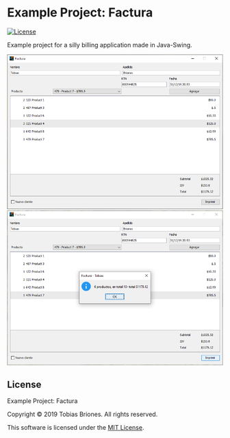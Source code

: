 # Example Project: Factura
[![License](https://img.shields.io/github/license/tobiasbriones/example.programming.java.factura)](https://github.com/TobiasBriones/example.programming.java.factura/blob/master/LICENSE)

Example project for a silly billing application made in Java-Swing.

[![Screenshot 1](https://raw.githubusercontent.com/TobiasBriones/images/master/example-projects/example.programming.java.factura/screenshot-1.png)](https://github.com/TobiasBriones/images/tree/master/example-projects)
[![Screenshot 2](https://raw.githubusercontent.com/TobiasBriones/images/master/example-projects/example.programming.java.factura/screenshot-2.png)](https://github.com/TobiasBriones/images/tree/master/example-projects)

## License
Example Project: Factura

Copyright © 2019 Tobias Briones. All rights reserved.

This software is licensed under the [MIT License](https://github.com/TobiasBriones/example.programming.java.factura/blob/master/LICENSE).
